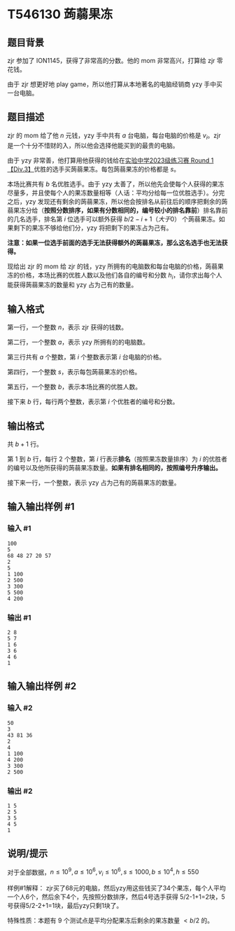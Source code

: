 # T546130 蒟蒻果冻

## 题目背景

zjr 参加了 ION1145，获得了非常高的分数。他的 mom 非常高兴，打算给 zjr 零花钱。

由于 zjr 想更好地 play game，所以他打算从本地著名的电脑经销商 yzy 手中买一台电脑。

## 题目描述

zjr 的 mom 给了他 $n$ 元钱，yzy 手中共有 $a$ 台电脑，每台电脑的价格是 $v_i$。zjr 是一个十分不惜财的入，所以他会选择他能买到的最贵的电脑。

由于 yzy 非常善，他打算用他获得的钱给在[实验中学2023级练习赛 Round 1【Div.3】](https://www.luogu.com.cn/contest/213940)优胜的选手买蒟蒻果冻。每包蒟蒻果冻的价格都是 $s$。

本场比赛共有 $b$ 名优胜选手。由于 yzy 太善了，所以他先会使每个人获得的果冻尽量多，并且使每个人的果冻数量相等（人话：平均分给每一位优胜选手）。分完之后，yzy 发现还有剩余的蒟蒻果冻，所以他会按排名从前往后的顺序把剩余的蒟蒻果冻分给（**按照分数排序，如果有分数相同的，编号较小的排名靠前**）排名靠前的几名选手，排名第 $i$ 位选手可以额外获得 $b/2-i+1（大于0）$ 个蒟蒻果冻。如果剩下的果冻不够给他们分，yzy 将把剩下的果冻占为己有。

**注意：如果一位选手前面的选手无法获得额外的蒟蒻果冻，那么这名选手也无法获得。**

现给出 zjr 的 mom 给  zjr 的钱，yzy 所拥有的电脑数和每台电脑的价格，蒟蒻果冻的价格，本场比赛的优胜人数以及他们各自的编号和分数 $h_i$，请你求出每个人能获得蒟蒻果冻的数量和 yzy 占为己有的数量。

## 输入格式

第一行，一个整数 $n$，表示 zjr 获得的钱数。

第二行，一个整数 $a$，表示 yzy 所拥有的的电脑数。

第三行共有 $a$ 个整数，第 $i$ 个整数表示第 $i$ 台电脑的价格。

第四行，一个整数 $s$，表示每包蒟蒻果冻的价格。

第五行，一个整数 $b$，表示本场比赛的优胜人数。

接下来 $b$ 行，每行两个整数，表示第 $i$ 个优胜者的编号和分数。

## 输出格式

共 $b+1$ 行。

第 $1$ 到 $b$ 行，每行  $2$ 个整数，第 $i$ 行表示**排名**（按照果冻数量排序）为 $i$ 的优胜者的编号以及他所获得的蒟蒻果冻数量。**如果有排名相同的，按照编号升序输出。**

接下来一行，一个整数，表示 yzy 占为己有的蒟蒻果冻的数量。

## 输入输出样例 #1

### 输入 #1

```
100
5
68 48 27 20 57
2
5
1 100
2 500
3 300
5 500
4 200
```

### 输出 #1

```
2 8
5 7
1 6
3 6
4 6
1
```

## 输入输出样例 #2

### 输入 #2

```
50
3
43 81 36
2
4
1 100
4 200
3 300
2 500
```

### 输出 #2

```
1 5
2 5
3 5
4 5
1
```

## 说明/提示

对于全部数据，$n \le 10^9,a \le 10^6,v_i \le 10^6,s \le 1000 ,b \le 10^4,h \le 550$

样例#1解释：
zjr买了68元的电脑，然后yzy用这些钱买了34个果冻，每个人平均一个人6个，然后余下4个，先按照分数排序，然后4号选手获得 5/2-1+1=2块，5号获得5/2-2+1=1块，最后yzy只剩1块了。

特殊性质：本题有 9 个测试点是平均分配果冻后剩余的果冻数量 $< b/2$ 的。